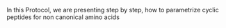 In this Protocol, we are presenting step by step, how to parametrize cyclic peptides for non canonical amino acids